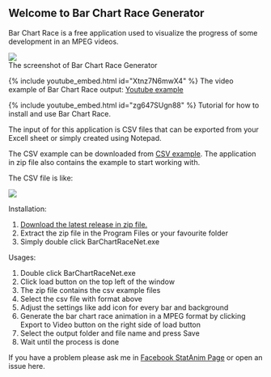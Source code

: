 ## Welcome to Bar Chart Race Generator

Bar Chart Race is a free application used to visualize the progress of some development in an MPEG videos.<br/>

<img src="https://yoyokits.github.io/BarChartRaceNet/images/CekliBarChartRaceVersionAlpha0.jpg"><br/>
The screenshot of Bar Chart Race Generator

{% include youtube_embed.html id="Xtnz7N6mwX4" %}
The video example of Bar Chart Race output: [Youtube example](https://www.youtube.com/watch?v=onQ0V4cIgMQ)

{% include youtube_embed.html id="zg647SUgn88" %}
Tutorial for how to install and use Bar Chart Race.

The input of for this application is CSV files that can be exported from your Excell sheet or simply created using Notepad.<br/>

The CSV example can be downloaded from [CSV example](https://github.com/yoyokits/BarChartRaceNet/tree/master/docs/examples).
The application in zip file also contains the example to start working with.

The CSV file is like:

<img src="https://yoyokits.github.io/BarChartRaceNet/images/CsvSourceExample.jpg"><br/>

Installation:<br/>
1. [Download the latest release in zip file.](https://github.com/yoyokits/BarChartRaceNet/releases)
2. Extract the zip file in the Program Files or your favourite folder
3. Simply double click BarChartRaceNet.exe

Usages:
1. Double click BarChartRaceNet.exe
2. Click load button on the top left of the window
3. The zip file contains the csv example files
4. Select the csv file with format above
5. Adjust the settings like add icon for every bar and background
6. Generate the bar chart race animation in a MPEG format by clicking Export to Video button on the right side of load button 
7. Select the output folder and file name and press Save
8. Wait until the process is done

If you have a problem please ask me in [Facebook StatAnim Page](https://www.facebook.com/StatAnim-106525391163002) or open an issue here.
